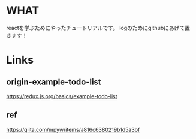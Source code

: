 # WHAT
reactを学ぶためにやったチュートリアルです。
logのためにgithubにあげて置きます！

# Links
## origin-example-todo-list
https://redux.js.org/basics/example-todo-list

## ref
https://qiita.com/mpyw/items/a816c6380219b1d5a3bf
